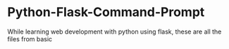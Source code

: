 # Python-Flask-Command-Prompt
While learning web development with python using flask, these are all the files from basic

